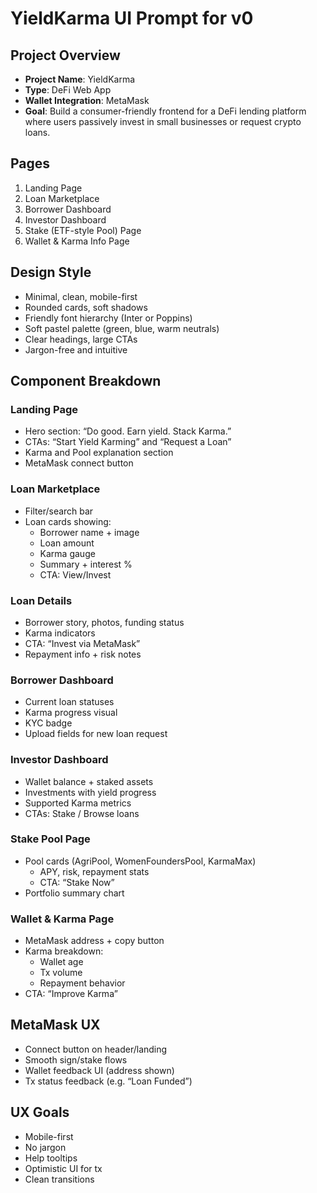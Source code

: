 # YieldKarma UI Prompt for v0

## Project Overview
- **Project Name**: YieldKarma
- **Type**: DeFi Web App
- **Wallet Integration**: MetaMask
- **Goal**: Build a consumer-friendly frontend for a DeFi lending platform where users passively invest in small businesses or request crypto loans.

## Pages
1. Landing Page
2. Loan Marketplace
3. Borrower Dashboard
4. Investor Dashboard
5. Stake (ETF-style Pool) Page
6. Wallet & Karma Info Page

## Design Style
- Minimal, clean, mobile-first
- Rounded cards, soft shadows
- Friendly font hierarchy (Inter or Poppins)
- Soft pastel palette (green, blue, warm neutrals)
- Clear headings, large CTAs
- Jargon-free and intuitive

## Component Breakdown

### Landing Page
- Hero section: “Do good. Earn yield. Stack Karma.”
- CTAs: “Start Yield Karming” and “Request a Loan”
- Karma and Pool explanation section
- MetaMask connect button

### Loan Marketplace
- Filter/search bar
- Loan cards showing:
  - Borrower name + image
  - Loan amount
  - Karma gauge
  - Summary + interest %
  - CTA: View/Invest

### Loan Details
- Borrower story, photos, funding status
- Karma indicators
- CTA: “Invest via MetaMask”
- Repayment info + risk notes

### Borrower Dashboard
- Current loan statuses
- Karma progress visual
- KYC badge
- Upload fields for new loan request

### Investor Dashboard
- Wallet balance + staked assets
- Investments with yield progress
- Supported Karma metrics
- CTAs: Stake / Browse loans

### Stake Pool Page
- Pool cards (AgriPool, WomenFoundersPool, KarmaMax)
  - APY, risk, repayment stats
  - CTA: “Stake Now”
- Portfolio summary chart

### Wallet & Karma Page
- MetaMask address + copy button
- Karma breakdown:
  - Wallet age
  - Tx volume
  - Repayment behavior
- CTA: “Improve Karma”

## MetaMask UX
- Connect button on header/landing
- Smooth sign/stake flows
- Wallet feedback UI (address shown)
- Tx status feedback (e.g. “Loan Funded”)

## UX Goals
- Mobile-first
- No jargon
- Help tooltips
- Optimistic UI for tx
- Clean transitions